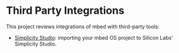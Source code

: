 # Third Party Integrations

This project reviews integrations of mbed with third-party tools:

* [Simplicity Studio](Simp_Stu/simp_stu.md): importing your mbed OS project to Silicon Labs' Simplicity Studio.